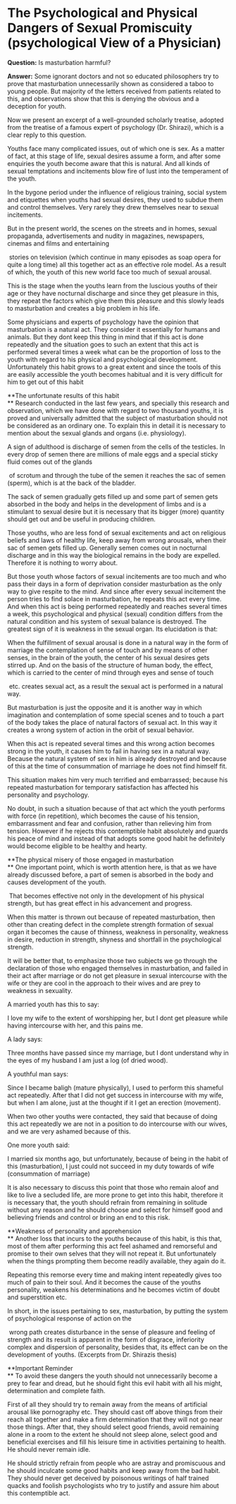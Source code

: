 The Psychological and Physical Dangers of Sexual Promiscuity (psychological View of a Physician)
================================================================================================

**Question:** Is masturbation harmful?

**Answer:** Some ignorant doctors and not so educated philosophers try
to prove that masturbation unnecessarily shown as considered a taboo to
young people. But majority of the letters received from patients related
to this, and observations show that this is denying the obvious and a
deception for youth.

Now we present an excerpt of a well-grounded scholarly treatise, adopted
from the treatise of a famous expert of psychology (Dr. Shirazi), which
is a clear reply to this question.

Youths face many complicated issues, out of which one is sex. As a
matter of fact, at this stage of life, sexual desires assume a form, and
after some enquiries the youth become aware that this is natural. And
all kinds of sexual temptations and incitements blow fire of lust into
the temperament of the youth.

In the bygone period under the influence of religious training, social
system and etiquettes when youths had sexual desires, they used to
subdue them and control themselves. Very rarely they drew themselves
near to sexual incitements.

But in the present world, the scenes on the streets and in homes, sexual
propaganda, advertisements and nudity in magazines, newspapers, cinemas
and films and entertaining

 stories on television (which continue in many episodes as soap opera
for quite a long time) all this together act as an effective role model.
As a result of which, the youth of this new world face too much of
sexual arousal.

This is the stage when the youths learn from the luscious youths of
their age or they have nocturnal discharge and since they get pleasure
in this, they repeat the factors which give them this pleasure and this
slowly leads to masturbation and creates a big problem in his life.

Some physicians and experts of psychology have the opinion that
masturbation is a natural act. They consider it essentially for humans
and animals. But they dont keep this thing in mind that if this act is
done repeatedly and the situation goes to such an extent that this act
is performed several times a week what can be the proportion of loss to
the youth with regard to his physical and psychological development.
Unfortunately this habit grows to a great extent and since the tools of
this are easily accessible the youth becomes habitual and it is very
difficult for him to get out of this habit

**The unfortunate results of this habit  
** Research conducted in the last few years, and specially this research
and observation, which we have done with regard to two thousand youths,
it is proved and universally admitted that the subject of masturbation
should not be considered as an ordinary one. To explain this in detail
it is necessary to mention about the sexual glands and organs (i.e.
physiology).

A sign of adulthood is discharge of semen from the cells of the
testicles. In every drop of semen there are millions of male eggs and a
special sticky fluid comes out of the glands

 of scrotum and through the tube of the semen it reaches the sac of
semen (sperm), which is at the back of the bladder.

The sack of semen gradually gets filled up and some part of semen gets
absorbed in the body and helps in the development of limbs and is a
stimulant to sexual desire but it is necessary that its bigger (more)
quantity should get out and be useful in producing children.

Those youths, who are less fond of sexual excitements and act on
religious beliefs and laws of healthy life, keep away from wrong
arousals, when their sac of semen gets filled up. Generally semen comes
out in nocturnal discharge and in this way the biological remains in the
body are expelled. Therefore it is nothing to worry about.

But those youth whose factors of sexual incitements are too much and who
pass their days in a form of deprivation consider masturbation as the
only way to give respite to the mind. And since after every sexual
incitement the person tries to find solace in masturbation, he repeats
this act every time. And when this act is being performed repeatedly and
reaches several times a week, this psychological and physical (sexual)
condition differs from the natural condition and his system of sexual
balance is destroyed. The greatest sign of it is weakness in the sexual
organ. Its elucidation is that:

When the fulfillment of sexual arousal is done in a natural way in the
form of marriage the contemplation of sense of touch and by means of
other senses, in the brain of the youth, the center of his sexual
desires gets stirred up. And on the basis of the structure of human
body, the effect, which is carried to the center of mind through eyes
and sense of touch

 etc. creates sexual act, as a result the sexual act is performed in a
natural way.

But masturbation is just the opposite and it is another way in which
imagination and contemplation of some special scenes and to touch a part
of the body takes the place of natural factors of sexual act. In this
way it creates a wrong system of action in the orbit of sexual behavior.

When this act is repeated several times and this wrong action becomes
strong in the youth, it causes him to fail in having sex in a natural
way. Because the natural system of sex in him is already destroyed and
because of this at the time of consummation of marriage he does not find
himself fit.

This situation makes him very much terrified and embarrassed; because
his repeated masturbation for temporary satisfaction has affected his
personality and psychology.

No doubt, in such a situation because of that act which the youth
performs with force (in repetition), which becomes the cause of his
tension, embarrassment and fear and confusion, rather than relieving him
from tension. However if he rejects this contemptible habit absolutely
and guards his peace of mind and instead of that adopts some good habit
he definitely would become eligible to be healthy and hearty.

**The physical misery of those engaged in masturbation  
** One important point, which is worth attention here, is that as we
have already discussed before, a part of semen is absorbed in the body
and causes development of the youth.

 That becomes effective not only in the development of his physical
strength, but has great effect in his advancement and progress.

When this matter is thrown out because of repeated masturbation, then
other than creating defect in the complete strength formation of sexual
organ it becomes the cause of thinness, weakness in personality,
weakness in desire, reduction in strength, shyness and shortfall in the
psychological strength.

It will be better that, to emphasize those two subjects we go through
the declaration of those who engaged themselves in masturbation, and
failed in their act after marriage or do not get pleasure in sexual
intercourse with the wife or they are cool in the approach to their
wives and are prey to weakness in sexuality.

A married youth has this to say:

I love my wife to the extent of worshipping her, but I dont get pleasure
while having intercourse with her, and this pains me.

A lady says:

Three months have passed since my marriage, but I dont understand why in
the eyes of my husband I am just a log (of dried wood).

A youthful man says:

Since I became baligh (mature physically), I used to perform this
shameful act repeatedly. After that I did not get success in intercourse
with my wife, but when I am alone, just at the thought if it I get an
erection (movement).

When two other youths were contacted, they said that because of doing
this act repeatedly we are not in a position to do intercourse with our
wives, and we are very ashamed because of this.

One more youth said:

I married six months ago, but unfortunately, because of being in the
habit of this (masturbation), I just could not succeed in my duty
towards of wife (consummation of marriage)

It is also necessary to discuss this point that those who remain aloof
and like to live a secluded life, are more prone to get into this habit,
therefore it is necessary that, the youth should refrain from remaining
in solitude without any reason and he should choose and select for
himself good and believing friends and control or bring an end to this
risk.

**Weakness of personality and apprehension  
** Another loss that incurs to the youths because of this habit, is this
that, most of them after performing this act feel ashamed and remorseful
and promise to their own selves that they will not repeat it. But
unfortunately when the things prompting them become readily available,
they again do it.

Repeating this remorse every time and making intent repeatedly gives too
much of pain to their soul. And it becomes the cause of the youths
personality, weakens his determinations and he becomes victim of doubt
and superstition etc.

In short, in the issues pertaining to sex, masturbation, by putting the
system of psychological response of action on the

 wrong path creates disturbance in the sense of pleasure and feeling of
strength and its result is apparent in the form of disgrace, inferiority
complex and dispersion of personality, besides that, its effect can be
on the development of youths. (Excerpts from Dr. Shirazis thesis)

**Important Reminder  
** To avoid these dangers the youth should not unnecessarily become a
prey to fear and dread, but he should fight this evil habit with all his
might, determination and complete faith.

First of all they should try to remain away from the means of artificial
arousal like pornography etc. They should cast off above things from
their reach all together and make a firm determination that they will
not go near those things. After that, they should select good friends,
avoid remaining alone in a room to the extent he should not sleep alone,
select good and beneficial exercises and fill his leisure time in
activities pertaining to health. He should never remain idle.

He should strictly refrain from people who are astray and promiscuous
and he should inculcate some good habits and keep away from the bad
habit. They should never get deceived by poisonous writings of half
trained quacks and foolish psychologists who try to justify and assure
him about this contemptible act.
